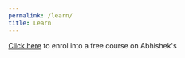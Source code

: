 ```yaml
---
permalink: /learn/
title: Learn
---
```


[Click here](https://ayeai.xyz/site/courses/github-pages-site-in-2-minutes-with-ayepages/) to enrol into a free course on Abhishek's
